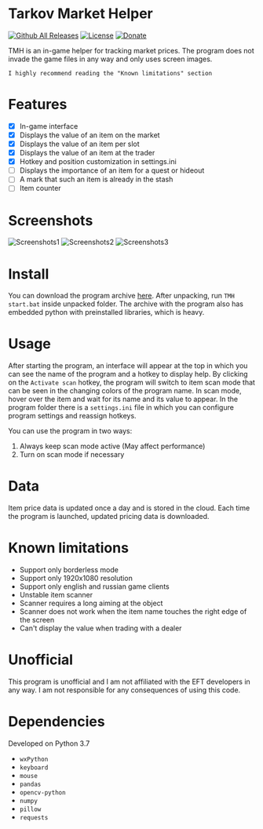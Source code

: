 Tarkov Market Helper
=========
[![Github All Releases](https://img.shields.io/github/downloads/null-architect/tarkov-market-helper/total.svg)](https://github.com/null-architect/tarkov-market-helper/releases/latest)
[![License](https://img.shields.io/badge/license-MIT-brightgreen)](https://github.com/null-architect/tarkov-market-helper/blob/master/LICENSE.txt)
[![Donate](https://img.shields.io/badge/donate-PayPal-yellow)](https://www.paypal.com/paypalme/nullarchitect)

TMH is an in-game helper for tracking market prices. The program does not invade the game files in any way and only uses screen images.

`I highly recommend reading the "Known limitations" section`

Features
=========
- [x] In-game interface
- [x] Displays the value of an item on the market
- [x] Displays the value of an item per slot
- [x] Displays the value of an item at the trader
- [x] Hotkey and position customization in settings.ini
- [ ] Displays the importance of an item for a quest or hideout
- [ ] A mark that such an item is already in the stash
- [ ] Item counter

Screenshots
=========
![Screenshots1](Screenshots/image1.jpg)
![Screenshots2](Screenshots/image2.jpg)
![Screenshots3](Screenshots/image3.jpg)

Install
=========
You can download the program archive [here](https://github.com/null-architect/tarkov-market-helper/releases/latest). After unpacking, run `TMH start.bat` inside unpacked folder. The archive with the program also has embedded python with preinstalled libraries, which is heavy.

Usage
=========
After starting the program, an interface will appear at the top in which you can see the name of the program and a hotkey to display help. By clicking on the `Activate scan` hotkey, the program will switch to item scan mode that can be seen in the changing colors of the program name. In scan mode, hover over the item and wait for its name and its value to appear. In the program folder there is a `settings.ini` file in which you can configure program settings and reassign hotkeys.

You can use the program in two ways:
1) Always keep scan mode active (May affect performance)
2) Turn on scan mode if necessary

Data
=========
Item price data is updated once a day and is stored in the cloud. Each time the program is launched, updated pricing data is downloaded.

Known limitations
=========
- Support only borderless mode
- Support only 1920x1080 resolution
- Support only english and russian game clients
- Unstable item scanner
- Scanner requires a long aiming at the object
- Scanner does not work when the item name touches the right edge of the screen
- Can't display the value when trading with a dealer

Unofficial
=========
This program is unofficial and I am not affiliated with the EFT developers in any way. I am not responsible for any consequences of using this code.


Dependencies
=========
Developed on Python 3.7
- `wxPython`
- `keyboard`
- `mouse`
- `pandas`
- `opencv-python`
- `numpy`
- `pillow`
- `requests`